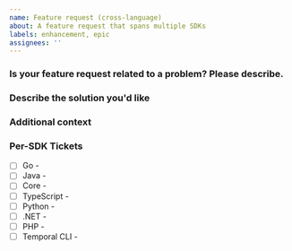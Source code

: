 ```yaml
---
name: Feature request (cross-language)
about: A feature request that spans multiple SDKs
labels: enhancement, epic
assignees: ''
---
```


### Is your feature request related to a problem? Please describe.

<!-- A clear and concise description of what the problem is. Ex. I'm always frustrated when [...] -->

### Describe the solution you'd like

<!-- A clear and concise description of what you want to happen. SCREENSHOTS OR CODE SAMPLES ARE VERY HELPFUL -->

### Additional context

<!-- Add any other context or screenshots about the feature request here. -->

### Per-SDK Tickets

<!-- Add links here once the tickets are created (no need to create them immediately). -->

- [ ] Go - 
- [ ] Java - 
- [ ] Core - 
- [ ] TypeScript - 
- [ ] Python - 
- [ ] .NET - 
- [ ] PHP - 
- [ ] Temporal CLI - 
